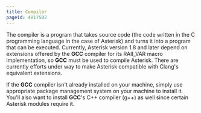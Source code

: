 ```yaml
---
title: Compiler
pageid: 4817502
---
```


The compiler is a program that takes source code (the code written in the C programming language in the case of Asterisk) and turns it into a program that can be executed. Currently, Asterisk version 1.8 and later depend on extensions offered by the **GCC** compiler for its RAII_VAR macro implementation, so **GCC** must be used to compile Asterisk. There are currently efforts under way to make Asterisk compatible with Clang's equivalent extensions.

If the **GCC** compiler isn't already installed on your machine, simply use appropriate package management system on your machine to install it. You'll also want to install **GCC**'s C++ compiler (g++) as well since certain Asterisk modules require it.
